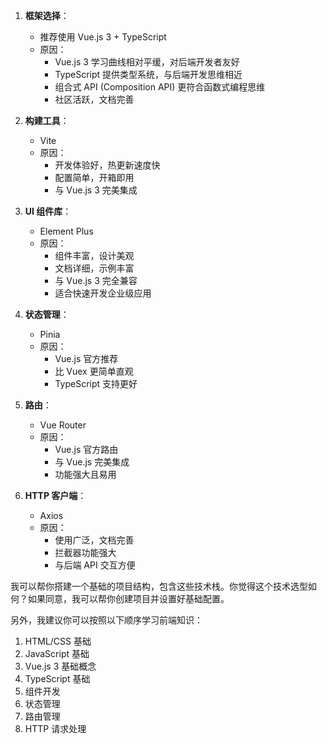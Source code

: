 1. **框架选择**：
   - 推荐使用 Vue.js 3 + TypeScript
   - 原因：
     - Vue.js 3 学习曲线相对平缓，对后端开发者友好
     - TypeScript 提供类型系统，与后端开发思维相近
     - 组合式 API (Composition API) 更符合函数式编程思维
     - 社区活跃，文档完善

2. **构建工具**：
   - Vite
   - 原因：
     - 开发体验好，热更新速度快
     - 配置简单，开箱即用
     - 与 Vue.js 3 完美集成

3. **UI 组件库**：
   - Element Plus
   - 原因：
     - 组件丰富，设计美观
     - 文档详细，示例丰富
     - 与 Vue.js 3 完全兼容
     - 适合快速开发企业级应用

4. **状态管理**：
   - Pinia
   - 原因：
     - Vue.js 官方推荐
     - 比 Vuex 更简单直观
     - TypeScript 支持更好

5. **路由**：
   - Vue Router
   - 原因：
     - Vue.js 官方路由
     - 与 Vue.js 完美集成
     - 功能强大且易用

6. **HTTP 客户端**：
   - Axios
   - 原因：
     - 使用广泛，文档完善
     - 拦截器功能强大
     - 与后端 API 交互方便

我可以帮你搭建一个基础的项目结构，包含这些技术栈。你觉得这个技术选型如何？如果同意，我可以帮你创建项目并设置好基础配置。

另外，我建议你可以按照以下顺序学习前端知识：
1. HTML/CSS 基础
2. JavaScript 基础
3. Vue.js 3 基础概念
4. TypeScript 基础
5. 组件开发
6. 状态管理
7. 路由管理
8. HTTP 请求处理
